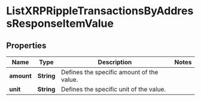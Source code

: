 

# ListXRPRippleTransactionsByAddressResponseItemValue


## Properties

Name | Type | Description | Notes
------------ | ------------- | ------------- | -------------
**amount** | **String** | Defines the specific amount of the value. | 
**unit** | **String** | Defines the specific unit of the value. | 



